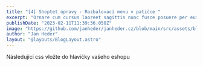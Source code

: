 ```yaml
---
title: "[4] Shoptet úpravy - Rozbalovací menu v patičce "
excerpt: "Ornare cum cursus laoreet sagittis nunc fusce posuere per euismod dis vehicula a, semper fames lacus maecenas dictumst pulvinar neque enim non potenti. Torquent hac sociosqu eleifend potenti."
publishDate: "2023-02-11T11:39:36.050Z"
image: "https://github.com/janheder/janheder.cz/blob/main/src/assets/blog/thumb-sh-4.png?raw=true"
author: "Jan Heder"
layout: "@layouts/BlogLayout.astro"
---
```


Následující css vložte do hlavičky vašeho eshopu
